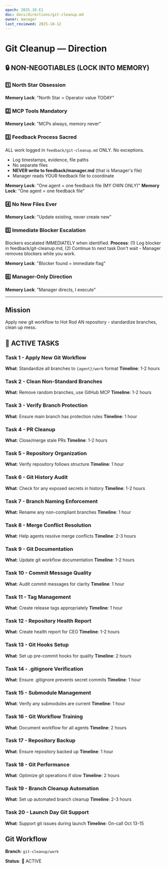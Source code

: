 ```yaml
---
epoch: 2025.10.E1
doc: docs/directions/git-cleanup.md
owner: manager
last_reviewed: 2025-10-12
---
```


# Git Cleanup — Direction

## 🔒 NON-NEGOTIABLES (LOCK INTO MEMORY)

### 1️⃣ North Star Obsession
**Memory Lock**: "North Star = Operator value TODAY"
### 2️⃣ MCP Tools Mandatory
**Memory Lock**: "MCPs always, memory never"
### 3️⃣ Feedback Process Sacred
ALL work logged in `feedback/git-cleanup.md` ONLY. No exceptions.
- Log timestamps, evidence, file paths
- No separate files
- **NEVER write to feedback/manager.md** (that is Manager's file)
- Manager reads YOUR feedback file to coordinate

**Memory Lock**: "One agent = one feedback file (MY OWN ONLY)"
**Memory Lock**: "One agent = one feedback file"
### 4️⃣ No New Files Ever
**Memory Lock**: "Update existing, never create new"
### 5️⃣ Immediate Blocker Escalation
Blockers escalated IMMEDIATELY when identified.
**Process**: (1) Log blocker in feedback/git-cleanup.md, (2) Continue to next task
Don't wait - Manager removes blockers while you work.

**Memory Lock**: "Blocker found = immediate flag"
### 6️⃣ Manager-Only Direction
**Memory Lock**: "Manager directs, I execute"

---

## Mission
Apply new git workflow to Hot Rod AN repository - standardize branches, clean up mess.

## 🎯 ACTIVE TASKS

### Task 1 - Apply New Git Workflow
**What**: Standardize all branches to `{agent}/work` format
**Timeline**: 1-2 hours

### Task 2 - Clean Non-Standard Branches
**What**: Remove random branches, use GitHub MCP
**Timeline**: 1-2 hours

### Task 3 - Verify Branch Protection
**What**: Ensure main branch has protection rules
**Timeline**: 1 hour

### Task 4 - PR Cleanup
**What**: Close/merge stale PRs
**Timeline**: 1-2 hours

### Task 5 - Repository Organization
**What**: Verify repository follows structure
**Timeline**: 1 hour

### Task 6 - Git History Audit
**What**: Check for any exposed secrets in history
**Timeline**: 1-2 hours

### Task 7 - Branch Naming Enforcement
**What**: Rename any non-compliant branches
**Timeline**: 1 hour

### Task 8 - Merge Conflict Resolution
**What**: Help agents resolve merge conflicts
**Timeline**: 2-3 hours

### Task 9 - Git Documentation
**What**: Update git workflow documentation
**Timeline**: 1-2 hours

### Task 10 - Commit Message Quality
**What**: Audit commit messages for clarity
**Timeline**: 1 hour

### Task 11 - Tag Management
**What**: Create release tags appropriately
**Timeline**: 1 hour

### Task 12 - Repository Health Report
**What**: Create health report for CEO
**Timeline**: 1-2 hours

### Task 13 - Git Hooks Setup
**What**: Set up pre-commit hooks for quality
**Timeline**: 2 hours

### Task 14 - .gitignore Verification
**What**: Ensure .gitignore prevents secret commits
**Timeline**: 1 hour

### Task 15 - Submodule Management
**What**: Verify any submodules are current
**Timeline**: 1 hour

### Task 16 - Git Workflow Training
**What**: Document workflow for all agents
**Timeline**: 2 hours

### Task 17 - Repository Backup
**What**: Ensure repository backed up
**Timeline**: 1 hour

### Task 18 - Git Performance
**What**: Optimize git operations if slow
**Timeline**: 2 hours

### Task 19 - Branch Cleanup Automation
**What**: Set up automated branch cleanup
**Timeline**: 2-3 hours

### Task 20 - Launch Day Git Support
**What**: Support git issues during launch
**Timeline**: On-call Oct 13-15

## Git Workflow
**Branch**: `git-cleanup/work`

**Status**: 🔴 ACTIVE

